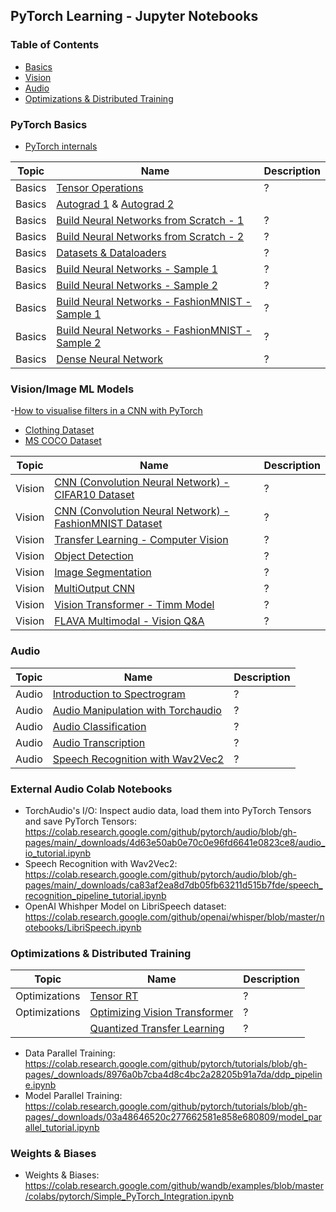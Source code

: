 ## PyTorch Learning - Jupyter Notebooks

### Table of Contents
- [Basics](#pytorch-basics)
- [Vision](#visionimage-ml-models)
- [Audio](#audio)
- [Optimizations & Distributed Training](#optimizations--distributed-training)

### PyTorch Basics

- [PyTorch internals](http://blog.ezyang.com/2019/05/pytorch-internals/)

|Topic|Name|Description|
|---|---|---|
|Basics|[Tensor Operations](1-basics/1-tensor-operations.ipynb)|?|
|Basics|[Autograd 1](1-basics/2-autograd.ipynb) & [Autograd 2](1-basics/3-autograd-in-training.ipynb)|
|Basics|[Build Neural Networks from Scratch - 1](1-basics/5-nn-from-scratch.py)|?|
|Basics|[Build Neural Networks from Scratch - 2](1-basics/6-nn-without-torch.nn.ipynb)|?|
|Basics|[Datasets & Dataloaders](1-basics/9-datasets-dataloaders.ipynb)|?|
|Basics|[Build Neural Networks - Sample 1](1-basics/10-build-nn-sample1.ipynb)|?|
|Basics|[Build Neural Networks - Sample 2](1-basics/11-build-nn-sample2.ipynb)|?|
|Basics|[Build Neural Networks - FashionMNIST - Sample 1](1-basics/12-build-nn-fashion-dataset-1.ipynb)|?|
|Basics|[Build Neural Networks - FashionMNIST - Sample 2](1-basics/13-build-nn-fashion-dataset-2.ipynb)|?|
|Basics|[Dense Neural Network](1-basics/14-dense-nn.ipynb)|?|

### Vision/Image ML Models

-[How to visualise filters in a CNN with PyTorch](https://stackoverflow.com/questions/55594969/how-to-visualise-filters-in-a-cnn-with-pytorch)

- [Clothing Dataset](https://github.com/alexeygrigorev/clothing-dataset)
- [MS COCO Dataset](https://huggingface.co/datasets/ChristophSchuhmann/MS_COCO_2017_URL_TEXT)

|Topic|Name|Description|
|---|---|---|
|Vision|[CNN (Convolution Neural Network) - CIFAR10 Dataset](2-vision/1-cnn-cifar10.ipynb)|?|
|Vision|[CNN (Convolution Neural Network) - FashionMNIST Dataset](2-vision/2-cnn-fashion-mnist.ipynb)|?|
|Vision|[Transfer Learning - Computer Vision](2-vision/4-transfer-learning-computer-vision.ipynb)|?|
|Vision|[Object Detection](2-vision/5-object-detection-transfer-learning.ipynb)|?|
|Vision|[Image Segmentation](2-vision/6-image-segmentation-transfer-learning.ipynb)|?|
|Vision|[MultiOutput CNN](2-vision/10-multioutput-cnn-in-pytorch.ipynb)|?|
|Vision|[Vision Transformer - Timm Model](2-vision/15-vision-transformer-timm.ipynb)|?|
|Vision|[FLAVA Multimodal - Vision Q&A](2-vision/16-vision-qa-multimodal-FLAVA.ipynb)|?|

### Audio

|Topic|Name|Description|
|---|---|---|
|Audio|[Introduction to Spectrogram](3-audio/1-intro-to-spectogram.ipynb)|?|
|Audio|[Audio Manipulation with Torchaudio](3-audio/2-audio-manipulation-with-torchaudio.ipynb)|?|
|Audio|[Audio Classification](3-audio/3-audio-classification.ipynb)|?|
|Audio|[Audio Transcription](3-audio/4-audio-transcription.ipynb)|?|
|Audio|[Speech Recognition with Wav2Vec2](3-audio/5-speech-recognition-with-wav2Vec2.ipynb)|?|

### External Audio Colab Notebooks

- TorchAudio's I/O: Inspect audio data, load them into PyTorch Tensors and save PyTorch Tensors: https://colab.research.google.com/github/pytorch/audio/blob/gh-pages/main/_downloads/4d63e50ab0e70c0e96fd6641e0823ce8/audio_io_tutorial.ipynb
- Speech Recognition with Wav2Vec2: https://colab.research.google.com/github/pytorch/audio/blob/gh-pages/main/_downloads/ca83af2ea8d7db05fb63211d515b7fde/speech_recognition_pipeline_tutorial.ipynb
- OpenAI Whishper Model on LibriSpeech dataset: https://colab.research.google.com/github/openai/whisper/blob/master/notebooks/LibriSpeech.ipynb

### Optimizations & Distributed Training

|Topic|Name|Description|
|---|---|---|
|Optimizations|[Tensor RT](4-optimizations/1-tensorrt.ipynb)|?|
|Optimizations|[Optimizing Vision Transformer](4-optimizations/2-optimizing-vision-transformer-for-deployment.ipynb)|?|
||[Quantized Transfer Learning](4-optimizations/3-quantized_transfer_learning.ipynb)|?|

- Data Parallel Training: https://colab.research.google.com/github/pytorch/tutorials/blob/gh-pages/_downloads/8976a0b7cba4d8c4bc2a28205b91a7da/ddp_pipeline.ipynb
- Model Parallel Training: https://colab.research.google.com/github/pytorch/tutorials/blob/gh-pages/_downloads/03a48646520c277662581e858e680809/model_parallel_tutorial.ipynb

### Weights & Biases

- Weights & Biases: https://colab.research.google.com/github/wandb/examples/blob/master/colabs/pytorch/Simple_PyTorch_Integration.ipynb


